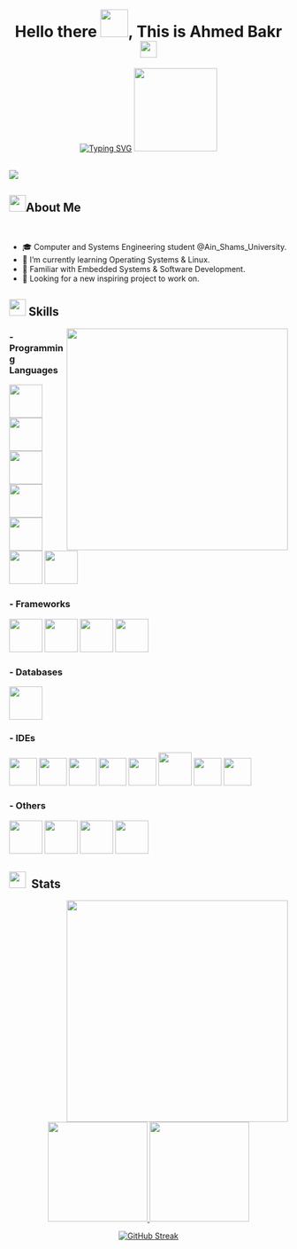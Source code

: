 <h1 align="center">Hello there <img src="https://user-images.githubusercontent.com/74038190/214644145-264f4759-7633-441e-9d67-d8dda9d50d26.gif" width="50">, This is Ahmed Bakr <img src="https://github.com/AhmedBakrXI/AhmedBakrXI/assets/114930002/db7b2fe1-5ff5-491c-9fec-3e13af7b3bfb" width="30"></h1>

<p align="center"><a href="https://git.io/typing-svg"><img src="https://readme-typing-svg.herokuapp.com?font=Fira+Code&pause=1000&center=true&random=false&width=435&lines=Computer+Engineering+Student+%40ASU%2C;Driven+by+The+Flame+of+Creativity%2C;Having+Coding+Inspiration+%26+Science%2C;Passionate+%26+Hard+Working+Student." alt="Typing SVG" /></a> <img src="https://private-user-images.githubusercontent.com/114930002/316238341-05b07571-a558-43c5-ac40-fb0be0415860.gif?jwt=eyJhbGciOiJIUzI1NiIsInR5cCI6IkpXVCJ9.eyJpc3MiOiJnaXRodWIuY29tIiwiYXVkIjoicmF3LmdpdGh1YnVzZXJjb250ZW50LmNvbSIsImtleSI6ImtleTUiLCJleHAiOjE3MTM5OTQ4MzEsIm5iZiI6MTcxMzk5NDUzMSwicGF0aCI6Ii8xMTQ5MzAwMDIvMzE2MjM4MzQxLTA1YjA3NTcxLWE1NTgtNDNjNS1hYzQwLWZiMGJlMDQxNTg2MC5naWY_WC1BbXotQWxnb3JpdGhtPUFXUzQtSE1BQy1TSEEyNTYmWC1BbXotQ3JlZGVudGlhbD1BS0lBVkNPRFlMU0E1M1BRSzRaQSUyRjIwMjQwNDI0JTJGdXMtZWFzdC0xJTJGczMlMkZhd3M0X3JlcXVlc3QmWC1BbXotRGF0ZT0yMDI0MDQyNFQyMTM1MzFaJlgtQW16LUV4cGlyZXM9MzAwJlgtQW16LVNpZ25hdHVyZT0yNWVmYTRjNDQzZDMzZjU2ZWI3ZjU0YTRkYmI3NGJhODk4MTVlMzhhYmRkY2U4MGQ5N2VlODI0NmQwNjVmZmRlJlgtQW16LVNpZ25lZEhlYWRlcnM9aG9zdCZhY3Rvcl9pZD0wJmtleV9pZD0wJnJlcG9faWQ9MCJ9.rMnNZ_lTYL8gJG5Hp485b8ZNUpcUAiSjWVXH6ew8cNE" width="150">  </p>
<br>
<img src="https://user-images.githubusercontent.com/74038190/212284100-561aa473-3905-4a80-b561-0d28506553ee.gif">
<h2><img src="https://user-images.githubusercontent.com/74038190/221352989-518609ab-b4d1-459e-929f-a08cd2bd9b3c.gif" width="30">About Me</h2>
<br>


- 🎓 Computer and Systems Engineering student @Ain_Shams_University.
- 🌱 I’m currently learning Operating Systems & Linux.
- 🎨 Familiar with Embedded Systems & Software Development.
- 🔭 Looking for a new inspiring project to work on.

<h2><img src="https://user-images.githubusercontent.com/74038190/212284087-bbe7e430-757e-4901-90bf-4cd2ce3e1852.gif" width="30"> Skills</h2>
<img src="https://user-images.githubusercontent.com/74038190/219923809-b86dc415-a0c2-4a38-bc88-ad6cf06395a8.gif" align="right" width="400">
<h3>- Programming Languages</h3>
<p>
<img src="https://github.com/bablubambal/All_logo_and_pictures/blob/main/programming%20languages/c.svg" width="60">
<img src="https://github.com/bablubambal/All_logo_and_pictures/blob/main/programming%20languages/c%2B%2B.svg" width="60">
<img src="https://github.com/bablubambal/All_logo_and_pictures/blob/main/programming%20languages/java.svg" width="60">
<img src="https://github.com/bablubambal/All_logo_and_pictures/blob/main/programming%20languages/javascript.svg" width="60">
<img src="https://github.com/bablubambal/All_logo_and_pictures/blob/main/programming%20languages/python.svg" width="60">
<img src="https://github.com/bablubambal/All_logo_and_pictures/blob/main/programming%20languages/dart.svg" width="60">
<img src="https://upload.wikimedia.org/wikipedia/commons/thumb/2/21/Matlab_Logo.png/1200px-Matlab_Logo.png" width="60">
</p>

<h3>- Frameworks</h3>
<p>
<img src="https://github.com/bablubambal/All_logo_and_pictures/blob/main/frameworks/android.svg" width="60">
<img src="https://github.com/bablubambal/All_logo_and_pictures/blob/main/social%20icons/flutter.svg" width="60">
<img src="https://repository-images.githubusercontent.com/400161932/257a8be2-bbf2-4218-a55b-219d819578b2" width="60">
<img src="https://github.com/bablubambal/All_logo_and_pictures/blob/main/frameworks/spring.svg" width="60">
</p>

<h3>- Databases</h3>
<img src="https://github.com/bablubambal/All_logo_and_pictures/blob/main/databases/postgresql.svg" width="60">

<h3>- IDEs</h3>
<p>
<img src="https://github.com/bablubambal/All_logo_and_pictures/blob/main/ides/android-studio.svg" width="50">
<img src="https://github.com/bablubambal/All_logo_and_pictures/blob/main/ides/intellij.svg" width="50">
<img src="https://github.com/bablubambal/All_logo_and_pictures/blob/main/ides/clion.png" width="50">
<img src="https://github.com/bablubambal/All_logo_and_pictures/blob/main/ides/pycharm.svg" width="50">
<img src="https://upload.wikimedia.org/wikipedia/commons/thumb/9/9a/Visual_Studio_Code_1.35_icon.svg/512px-Visual_Studio_Code_1.35_icon.svg.png" width="50">
<img src="https://github.com/bablubambal/All_logo_and_pictures/blob/main/ides/eclipse.svg" width="60">
<img src="https://upload.wikimedia.org/wikipedia/en/thumb/8/8d/Keil_logo.svg/800px-Keil_logo.svg.png" width="50">
<img src="https://dl.flathub.org/repo/appstream/x86_64/icons/128x128/com.st.STM32CubeIDE.png" width="50">

</p>

<h3>- Others</h3>
<p>
<img src="https://github.com/bablubambal/All_logo_and_pictures/blob/main/others/html.svg" width="60">
<img src="https://github.com/bablubambal/All_logo_and_pictures/blob/main/others/css.svg" width="60">
<img src="https://github.com/bablubambal/All_logo_and_pictures/blob/main/social%20icons/git.svg" width="60">
<img src="https://github.com/bablubambal/All_logo_and_pictures/blob/main/social%20icons/github.svg" width="60">  
</p>





<h2><img src="https://github.com/Anmol-Baranwal/Cool-GIFs-For-GitHub/assets/74038190/fa83eeb9-f4e2-4d85-93f0-688af11babf8" width="30">&nbsp; Stats</h2>
<p><img src="https://user-images.githubusercontent.com/74038190/216644497-1951db19-8f3d-4e44-ac08-8e9d7e0d94a7.gif" width="400" align="right"></p>
<p align="center">
  <a href="https://github.com/AhmedBakrXI">
    <img height="180em" src="https://github-readme-stats.vercel.app/api?username=AhmedBakrXI&show_icons=true&theme=radical" />
  </a>
  <a href="https://github.com/AhmedBakrXI">
    <img height="180em" src="https://github-readme-stats.vercel.app/api/top-langs/?username=AhmedBakrXI&layout=compact&theme=radical" />
  </a>
</p>
<p align="center">
<a href="https://git.io/streak-stats"><img src="https://streak-stats.demolab.com?user=AhmedBakrXI&theme=radical&card_width=465" alt="GitHub Streak" /></a>
</p> 
